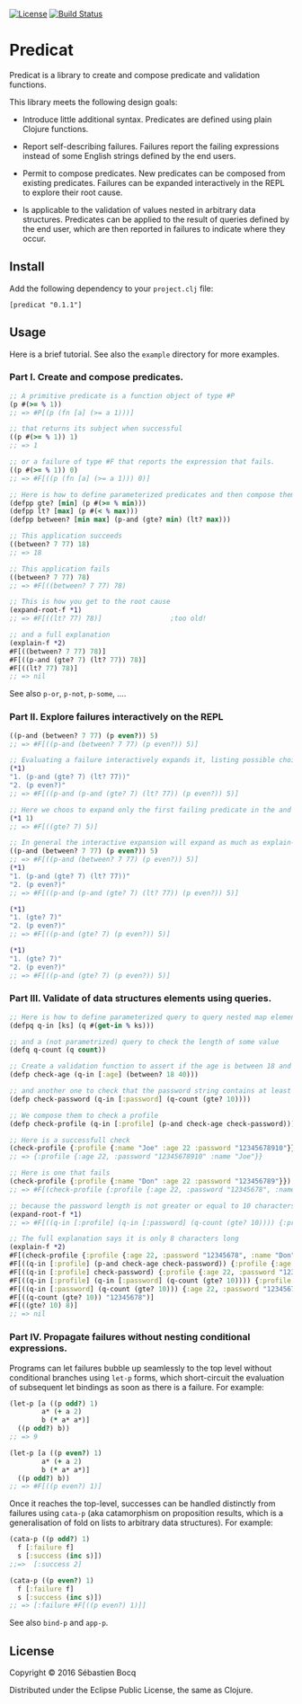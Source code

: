 [![License](https://img.shields.io/badge/License-EPL%201.0-red.svg)](https://opensource.org/licenses/EPL-1.0)
[![Build Status](https://travis-ci.org/sbocq/predicat.svg?branch=master)](https://travis-ci.org/sbocq/predicat)

# Predicat

Predicat is a library to create and compose predicate and validation functions.

This library meets the following design goals:

- Introduce little additional syntax. Predicates are defined using
  plain Clojure functions.

- Report self-describing failures. Failures report the failing expressions
  instead of some English strings defined by the end users.

- Permit to compose predicates. New predicates can be composed from existing
  predicates. Failures can be expanded interactively in the REPL to explore their
  root cause.

- Is applicable to the validation of values nested in arbitrary data
  structures. Predicates can be applied to the result of queries defined by the
  end user, which are then reported in failures to indicate where they occur.

## Install

Add the following dependency to your `project.clj` file:

    [predicat "0.1.1"]

## Usage

Here is a brief tutorial. See also the `example` directory for more examples.

### Part I. Create and compose predicates.

```clojure
;; A primitive predicate is a function object of type #P
(p #(>= % 1))
;; => #P[(p (fn [a] (>= a 1)))]

;; that returns its subject when successful
((p #(>= % 1)) 1)
;; => 1

;; or a failure of type #F that reports the expression that fails.
((p #(>= % 1)) 0)
;; => #F[((p (fn [a] (>= a 1))) 0)]

;; Here is how to define parameterized predicates and then compose them together.
(defpp gte? [min] (p #(>= % min)))
(defpp lt? [max] (p #(< % max)))
(defpp between? [min max] (p-and (gte? min) (lt? max)))

;; This application succeeds
((between? 7 77) 18)
;; => 18

;; This application fails
((between? 7 77) 78)
;; => #F[((between? 7 77) 78)

;; This is how you get to the root cause
(expand-root-f *1)
;; => #F[((lt? 77) 78)]                 ;too old!

;; and a full explanation
(explain-f *2)
#F[((between? 7 77) 78)]
#F[((p-and (gte? 7) (lt? 77)) 78)]
#F[((lt? 77) 78)]
;; => nil
```

See also `p-or`, `p-not`, `p-some`, ....

### Part II. Explore failures interactively on the REPL

```clojure
((p-and (between? 7 77) (p even?)) 5)
;; => #F[((p-and (between? 7 77) (p even?)) 5)]

;; Evaluating a failure interactively expands it, listing possible choices if any
(*1)
"1. (p-and (gte? 7) (lt? 77))"
"2. (p even?)"
;; => #F[((p-and (p-and (gte? 7) (lt? 77)) (p even?)) 5)]

;; Here we choos to expand only the first failing predicate in the and clause
(*1 1)
;; => #F[((gte? 7) 5)]

;; In general the interactive expansion will expand as much as explain-f.
((p-and (between? 7 77) (p even?)) 5)
;; => #F[((p-and (between? 7 77) (p even?)) 5)]
(*1)
"1. (p-and (gte? 7) (lt? 77))"
"2. (p even?)"
;; => #F[((p-and (p-and (gte? 7) (lt? 77)) (p even?)) 5)]

(*1)
"1. (gte? 7)"
"2. (p even?)"
;; => #F[((p-and (gte? 7) (p even?)) 5)]

(*1)
"1. (gte? 7)"
"2. (p even?)"
;; => #F[((p-and (gte? 7) (p even?)) 5)]
```

### Part III. Validate of data structures elements using queries.

```clojure
;; Here is how to define parameterized query to query nested map elements.
(defpq q-in [ks] (q #(get-in % ks)))

;; and a (not parametrized) query to check the length of some value
(defq q-count (q count))

;; Create a validation function to assert if the age is between 18 and 40
(defp check-age (q-in [:age] (between? 18 40)))

;; and another one to check that the password string contains at least 10 chars
(defp check-password (q-in [:password] (q-count (gte? 10))))

;; We compose them to check a profile
(defp check-profile (q-in [:profile] (p-and check-age check-password)))

;; Here is a successfull check
(check-profile {:profile {:name "Joe" :age 22 :password "12345678910"}})
;; => {:profile {:age 22, :password "12345678910" :name "Joe"}}

;; Here is one that fails
(check-profile {:profile {:name "Don" :age 22 :password "123456789"}})
;; => #F[(check-profile {:profile {:age 22, :password "12345678", :name "Don"}})]

;; because the password length is not greater or equal to 10 characters
(expand-root-f *1)
;; => #F[((q-in [:profile] (q-in [:password] (q-count (gte? 10)))) {:profile {:age 22, :password "12345678", :name "Don"}})]

;; The full explanation says it is only 8 characters long
(explain-f *2)
#F[(check-profile {:profile {:age 22, :password "12345678", :name "Don"}})]
#F[((q-in [:profile] (p-and check-age check-password)) {:profile {:age 22, :password "12345678", :name "Don"}})]
#F[((q-in [:profile] check-password) {:profile {:age 22, :password "12345678", :name "Don"}})]
#F[((q-in [:profile] (q-in [:password] (q-count (gte? 10)))) {:profile {:age 22, :password "12345678", :name "Don"}})]
#F[((q-in [:password] (q-count (gte? 10))) {:age 22, :password "12345678", :name "Don"})]
#F[((q-count (gte? 10)) "12345678")]
#F[((gte? 10) 8)]
;; => nil
```

### Part IV. Propagate failures without nesting conditional expressions.

Programs can let failures bubble up seamlessly to the top level without
conditional branches using `let-p` forms, which short-circuit the evaluation of
subsequent let bindings as soon as there is a failure. For example:

```clojure
(let-p [a ((p odd?) 1)
        a* (+ a 2)
        b (* a* a*)]
  ((p odd?) b))
;; => 9

(let-p [a ((p even?) 1)
        a* (+ a 2)
        b (* a* a*)]
  ((p odd?) b))
;; => #F[((p even?) 1)]

```

Once it reaches the top-level, successes can be handled distinctly from failures
using `cata-p` (aka catamorphism on proposition results, which is a
generalisation of fold on lists to arbitrary data structures). For example:

```clojure
(cata-p ((p odd?) 1)
  f [:failure f]
  s [:success (inc s)])
;;=>  [:success 2]

(cata-p ((p even?) 1)
  f [:failure f]
  s [:success (inc s)])
;; => [:failure #F[((p even?) 1)]]
```

See also `bind-p` and `app-p`.

## License

Copyright © 2016 Sébastien Bocq

Distributed under the Eclipse Public License, the same as Clojure.
